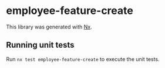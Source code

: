 # employee-feature-create

This library was generated with [Nx](https://nx.dev).

## Running unit tests

Run `nx test employee-feature-create` to execute the unit tests.
